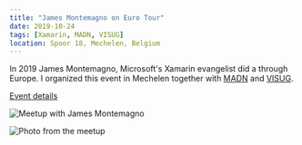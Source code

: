 ```yaml
---
title: "James Montemagno on Euro Tour"
date: 2019-10-24
tags: [Xamarin, MADN, VISUG]
location: Spoor 18, Mechelen, Belgium
---
```


In 2019 James Montemagno, Microsoft's Xamarin evangelist did a through Europe. I organized this event in Mechelen together with [MADN](https://madn.be/) and [VISUG](https://www.visug.be/Events/2).

[Event details](https://www.visug.be/Events/2)

![Meetup with James Montemagno](https://pbs.twimg.com/media/EHJhGqRWwAA_6E_?format=jpg&name=large "Meetup with James Montemagno")

![Photo from the meetup](https://pbs.twimg.com/media/EHqPoI9X4AEqW9g?format=jpg&name=large "Photo from the meetup")
